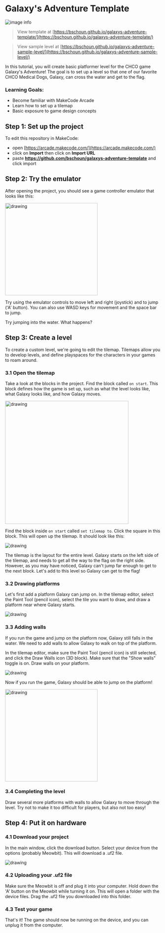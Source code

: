  
# Galaxy's Adventure Template

![image info](./assets/img/galaxys-adventure.jpg)

> View template at [https://bschoun.github.io/galaxys-adventure-template/](https://bschoun.github.io/galaxys-adventure-template/)

> View sample level at [https://bschoun.github.io/galaxys-adventure-sample-level/](https://bschoun.github.io/galaxys-adventure-sample-level/)

In this tutorial, you will create basic platformer level for the CHCO game Galaxy's Adventure! The goal is to set up a level so that one of our favorite CHCO Medical Dogs, Galaxy, can cross the water and get to the flag.

### Learning Goals:
* Become familiar with MakeCode Arcade
* Learn how to set up a tilemap
* Basic exposure to game design concepts

<!--## Use as Extension

This repository can be added as an **extension** in MakeCode.

* open [https://arcade.makecode.com/](https://arcade.makecode.com/)
* click on **New Project**
* click on **Extensions** under the gearwheel menu
* search for **https://github.com/bschoun/galaxys-adventure-template** and import-->

## Step 1: Set up the project <!--![Build status badge](https://github.com/bschoun/galaxys-adventure-template/workflows/MakeCode/badge.svg)-->

To edit this repository in MakeCode:

* open [https://arcade.makecode.com/](https://arcade.makecode.com/)
* click on **Import** then click on **Import URL**
* paste **https://github.com/bschoun/galaxys-adventure-template** and click import

## Step 2: Try the emulator

After opening the project, you should see a game controller emulator that looks like this: 

<img src="./assets/img/emulator.jpg" alt="drawing" width="300"/>

Try using the emulator controls to move left and right (joystick) and to jump ('A' button). You can also use WASD keys for movement and the space bar to jump. 

Try jumping into the water. What happens?

## Step 3: Create a level

To create a custom level, we're going to edit the tilemap. Tilemaps allow you to develop levels, and define playspaces for the characters in your games to roam around.

### 3.1 Open the tilemap

Take a look at the blocks in the project. Find the block called `on start`. This block defines how the game is set up, such as what the level looks like, what Galaxy looks like, and how Galaxy moves.

<img src="./assets/img/onstart.jpg" alt="drawing" width="400"/>

Find the block inside `on start` called `set tilemap to`. Click the square in this block. This will open up the tilemap. It should look like this:

<img src="./assets/img/tilemap.jpg" alt="drawing"/>

The tilemap is the layout for the entire level. Galaxy starts on the left side of the tilemap, and needs to get all the way to the flag on the right side. However, as you may have noticed, Galaxy can't jump far enough to get to the next block. Let's add to this level so Galaxy can get to the flag!

### 3.2 Drawing platforms

Let's first add a platform Galaxy can jump on. In the tilemap editor, select the Paint Tool (pencil icon), select the tile you want to draw, and draw a platform near where Galaxy starts.

<img src="./assets/img/addingplatform.jpg" alt="drawing"/>

### 3.3 Adding walls

If you run the game and jump on the platform now, Galaxy still falls in the water. We need to add walls to allow Galaxy to walk on top of the platform.

In the tilemap editor, make sure the Paint Tool (pencil icon) is still selected, and click the Draw Walls icon (3D block). Make sure that the "Show walls" toggle is on. Draw walls on your platform.

<img src="./assets/img/addingwalls.jpg" alt="drawing"/>

Now if you run the game, Galaxy should be able to jump on the platform! 

<img src="./assets/img/emulator_platform.jpg" width=300px alt="drawing"/>

### 3.4 Completing the level

Draw several more platforms with walls to allow Galaxy to move through the level. Try not to make it too difficult for players, but also not too easy!

## Step 4: Put it on hardware

### 4.1 Download your project

In the main window, click the download button. Select your device from the options (probably Meowbit). This will download a .uf2 file.

<img src="./assets/img/download.jpg" alt="drawing"/>

### 4.2 Uploading your .uf2 file

Make sure the Meowbit is off and plug it into your computer. Hold down the 'A' button on the Meowbit while turning it on. This will open a folder with the device files. Drag the .uf2 file you downloaded into this folder. 

### 4.3 Test your game

That's it! The game should now be running on the device, and you can unplug it from the computer.